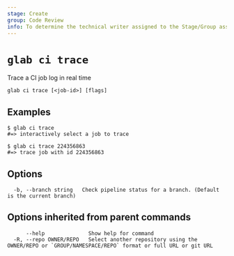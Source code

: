 ```yaml
---
stage: Create
group: Code Review
info: To determine the technical writer assigned to the Stage/Group associated with this page, see https://about.gitlab.com/handbook/product/ux/technical-writing/#assignments
---
```


<!--
This documentation is auto generated by a script.
Please do not edit this file directly, check cmd/gen-docs/docs.go.
-->

# `glab ci trace`

Trace a CI job log in real time

```plaintext
glab ci trace [<job-id>] [flags]
```

## Examples

```plaintext
$ glab ci trace
#=> interactively select a job to trace

$ glab ci trace 224356863
#=> trace job with id 224356863

```

## Options

```plaintext
  -b, --branch string   Check pipeline status for a branch. (Default is the current branch)
```

## Options inherited from parent commands

```plaintext
      --help              Show help for command
  -R, --repo OWNER/REPO   Select another repository using the OWNER/REPO or `GROUP/NAMESPACE/REPO` format or full URL or git URL
```
